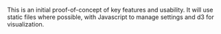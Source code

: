 This is an initial proof-of-concept of key features and usability. It will use
static files where possible, with Javascript to manage settings and d3 for
visualization.
